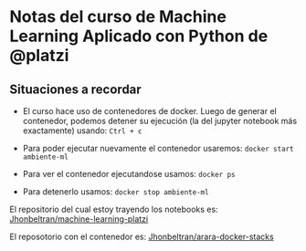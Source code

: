 # Notas del curso de Machine Learning Aplicado con Python de @platzi

## Situaciones a recordar

* El curso hace uso de contenedores de docker. Luego de generar el contenedor, podemos detener su ejecución (la del jupyter notebook más exactamente) usando: `Ctrl + c` 
* Para poder ejecutar nuevamente el contenedor usaremos: `docker start ambiente-ml`
* Para ver el contenedor ejecutandose usamos: `docker ps`

* Para detenerlo usamos: `docker stop ambiente-ml`

El repositorio del cual estoy trayendo los notebooks es: [Jhonbeltran/machine-learning-platzi][url_fork_notebooks]

El reposotorio con el contenedor es: [Jhonbeltran/arara-docker-stacks][url_fork_container]

[url_fork_notebooks]: https://github.com/Jhonbeltran/machine-learning-platzi
[url_fork_container]: https://github.com/Jhonbeltran/arara-docker-stacks
